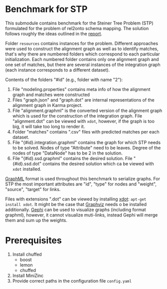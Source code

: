 # Benchmark for STP

This submodule contains benchmark for the Steiner Tree Problem (STP) formulated for the problem of rel2onto schema mapping.
The solution follows roughly the ideas outlined in the [report](https://github.com/NICTA/serene-papers/tree/master/rel2onto_cp).

Folder `resources` contains instances for the problem.
Different approaches were used to construct the alignment graph as well as to identify matches, that's why there are numbered folders which correspond to each particular initialization.
Each numbered folder contains only one alignment graph and one set of matches, but there are several instances of the integration graph (each instance corresponds to a different dataset).

Contents of the folders "#id" (e.g., folder with name "2"):

1. File "modeling.properties" contains meta info of how the alignment graph and matches were constructed
2. Files "graph.json" and "graph.dot" are internal representations of the alignment graph in Karma project.
3. File "alignment.graphml" is the converted version of the alignment graph which is used for the construction of the integration graph.
    File "alignment.dot" can be viewed with `xdot`, however, if the graph is too big, it will take too long to render it.
4. Folder "matches" contains ".csv" files with predicted matches per each dataset.
5. File "{#id}.integration.graphml" contains the graph for which STP needs to be solved.
    Nodes of type "Attribute" need to be leaves.
    Degree of the nodes of type "DataNode" has to be 2 in the solution.
6. File "{#id}.ssd.graphml" contains the desired solution.
    File "{#id}.ssd.dot" contains the desired solution which ca be viewed with `xdot` installed.

[GraphML](http://graphml.graphdrawing.org/) format is used throughout this benchmark to serialize graphs.
For STP the most important attributes are "id", "type" for nodes and "weight", "source", "target" for links.

Files with extensions ".dot" can be viewed by installing [xdot](http://github.com/jrfonseca/xdot.py):
```apt-get install xdot```.
It might be the case that [Graphviz](http://www.graphviz.org/Download.php) needs o be installed additionally.
[Gephi](http://gephi.org/) can be used to visualize graphs (including format graphml), however, it cannot visualize muti-links, instead Gephi will merge them and sum up the weights.

# Prerequisites

1. Install chuffed
    - boost
    - lemon
    - chuffed
2. Install MiniZinc
3. Provide correct paths in the configuration file `config.yaml`
